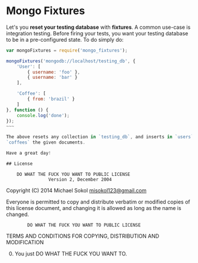 # Mongo Fixtures
Let's you **reset your testing database** with **fixtures**. A common use-case
is integration testing. Before firing your tests, you want your testing database
to be in a pre-configured state. To do simply do:

~~~~javascript
var mongoFixtures = require('mongo_fixtures');

mongoFixtures('mongodb://localhost/testing_db', {
	'User': [
		{ username: 'foo' },
		{ username: 'bar' }
	],

	'Coffee': [
		{ from: 'brazil' }
	]
}, function () {
	console.log('done');
});
~~~

The above resets any collection in `testing_db`, and inserts in `users` and
`coffees` the given documents.

Have a great day!

## License
~~~~

        DO WHAT THE FUCK YOU WANT TO PUBLIC LICENSE
                    Version 2, December 2004

 Copyright (C) 2014 Michael Sokol <misokol123@gmail.com>

 Everyone is permitted to copy and distribute verbatim or modified
 copies of this license document, and changing it is allowed as long
 as the name is changed.

            DO WHAT THE FUCK YOU WANT TO PUBLIC LICENSE
   TERMS AND CONDITIONS FOR COPYING, DISTRIBUTION AND MODIFICATION

  0. You just DO WHAT THE FUCK YOU WANT TO.

~~~~
